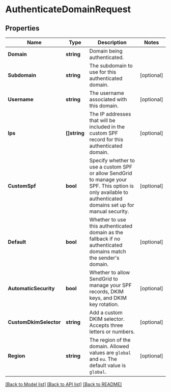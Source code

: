 # AuthenticateDomainRequest

## Properties

Name | Type | Description | Notes
------------ | ------------- | ------------- | -------------
**Domain** | **string** | Domain being authenticated. |
**Subdomain** | **string** | The subdomain to use for this authenticated domain. |[optional] 
**Username** | **string** | The username associated with this domain. |[optional] 
**Ips** | **[]string** | The IP addresses that will be included in the custom SPF record for this authenticated domain. |[optional] 
**CustomSpf** | **bool** | Specify whether to use a custom SPF or allow SendGrid to manage your SPF. This option is only available to authenticated domains set up for manual security. |[optional] 
**Default** | **bool** | Whether to use this authenticated domain as the fallback if no authenticated domains match the sender's domain. |[optional] 
**AutomaticSecurity** | **bool** | Whether to allow SendGrid to manage your SPF records, DKIM keys, and DKIM key rotation. |[optional] 
**CustomDkimSelector** | **string** | Add a custom DKIM selector. Accepts three letters or numbers. |[optional] 
**Region** | **string** | The region of the domain. Allowed values are `global` and `eu`. The default value is `global`. |[optional] 

[[Back to Model list]](../README.md#documentation-for-models) [[Back to API list]](../README.md#documentation-for-api-endpoints) [[Back to README]](../README.md)


